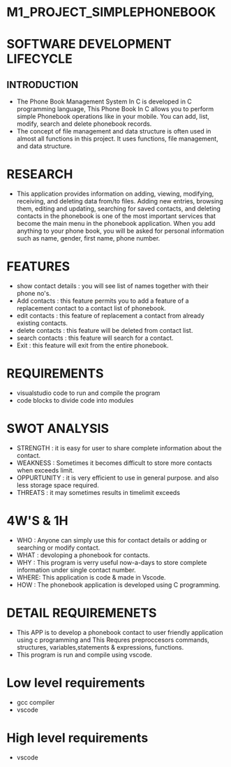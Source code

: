 # M1_PROJECT_SIMPLEPHONEBOOK
# SOFTWARE DEVELOPMENT LIFECYCLE
## INTRODUCTION
- The Phone Book Management System In C is developed in C programming language, This Phone Book In C allows you to perform simple Phonebook operations like in your mobile. You can add, list, modify, search and delete phonebook records.
- The concept of file management and data structure is often used in almost all functions in this project.  It uses functions, file management, and data structure. 
# RESEARCH
- This application provides information on adding, viewing, modifying, receiving, and deleting data from/to files. Adding new entries, browsing them, editing and updating, searching for saved contacts, and deleting contacts in the phonebook is one of the most important services that become the main menu in the phonebook application. When you add anything to your phone book, you will be asked for personal information such as name, gender, first name, phone number.
# FEATURES
- show contact details : you will see list of names together with their phone no's.
- Add contacts : this feature permits you to add a feature of a replacement contact to a contact list of phonebook.
- edit contacts : this feature of replacement a contact from already existing contacts.
- delete contacts : this feature will be deleted from contact list.
- search contacts : this feature will search for a contact.
- Exit : this feature will exit from the entire phonebook.

# REQUIREMENTS
- visualstudio code to run and compile the program 
- code blocks to divide code into modules

# SWOT ANALYSIS
- STRENGTH : it is easy for user to share complete information about the contact.
- WEAKNESS : Sometimes it becomes difficult to store more contacts when exceeds limit.
- OPPURTUNITY : it is very efficient to use in general purpose. and also less storage space required.
- THREATS : it may sometimes results in timelimit exceeds
# 4W'S & 1H
- WHO : Anyone can simply use this for contact details or adding or searching or modify contact.
- WHAT : devoloping a phonebook for contacts.
- WHY : This program is verry useful now-a-days to store complete information under single contact number.
- WHERE: This application is code & made in Vscode.
- HOW : The phonebook application is developed using C programming.
# DETAIL REQUIREMENETS
- This APP is to develop a phonebook contact to user friendly application using  c programming  and This Requres preproccesors commands, structures,                  variables,statements & expressions, functions.
- This program is run and compile using vscode.
# Low level requirements
- gcc compiler
- vscode
# High level requirements
- vscode
